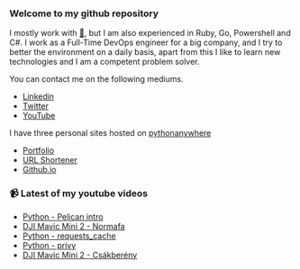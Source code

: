 ### Welcome to my github repository

I mostly work with [:snake:](https://www.python.org/), but I am also experienced in Ruby, Go, Powershell and C#. I work as a Full-Time DevOps engineer for a big company, and I try to better the environment on a daily basis, apart from this I like to learn new technologies and I am a competent problem solver.

You can contact me on the following mediums.
- [Linkedin](https://www.linkedin.com/in/r3ap3rpy)
- [Twitter](https://twitter.com/r3ap3rpy)
- [YouTube](https://www.youtube.com/channel/UC1qkMXH8d2I9DDAtBSeEHqg)

I have three personal sites hosted on [pythonanywhere](https://www.pythonanywhere.com/)
- [Portfolio](http://r3ap3rpy.pythonanywhere.com/)
- [URL Shortener](http://shortenpy.pythonanywhere.com/)
- [Github.io](https://r3ap3rpy.github.io/)

### :video_camera: Latest of my youtube videos
<!-- YOUTUBE:START -->
- [Python - Pelican intro](https://www.youtube.com/watch?v=fp3EjRHltcc)
- [DJI Mavic Mini 2 - Normafa](https://www.youtube.com/watch?v=YtiFZPQ-WUI)
- [Python - requests_cache](https://www.youtube.com/watch?v=UbxxemlG2o0)
- [Python - privy](https://www.youtube.com/watch?v=ObzDBT6RMj8)
- [DJI Mavic Mini 2 - Csákberény](https://www.youtube.com/watch?v=p4tb-liPaIE)
<!-- YOUTUBE:END -->


